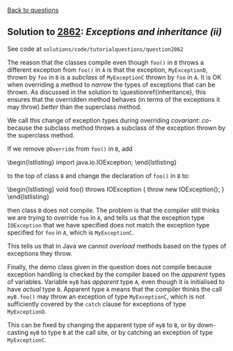 [Back to questions](../README.md)

## Solution to [2862](../questions/2862): *Exceptions and inheritance (ii)*

See code at `solutions/code/tutorialquestions/question2862`

The reason that the classes compile even though `foo()` in `B` throws a different exception
from `foo()` in `A` is that the exception, `MyExceptionD`, thrown by `foo`
in `B` is a *subclass* of `MyExceptionC` thrown by `foo` in `A`.
It is OK when overriding a method to *narrow* the types of exceptions that can be thrown.  As discussed in
the solution to \questionref{inheritance}, this ensures that the overridden method behaves (in terms of the exceptions
it may throw) *better* than the superclass method.

We call this change of exception types during overriding *covariant*: *co-* because the subclass method throws
 a subclass of the exception thrown by the superclass method.

If we remove `@Override` from `foo()` in `B`, add

\begin{lstlisting}
import java.io.IOException;
\end{lstlisting}

to the top of class `B` and change the declaration of `foo()` in `B` to:

\begin{lstlisting}
void foo() throws IOException {
  throw new IOException();
}
\end{lstlisting}

then class `B` does not compile.  The problem is that the compiler still thinks we are trying to override `foo`
in `A`, and tells us that the exception type `IOException` that we have specified does not match the exception
type specified for `foo` in `A`, which is `MyExceptionC`.

This tells us that in Java we cannot *overload* methods based on the types of exceptions they throw.

Finally, the demo class given in the question does not compile because exception handling is checked by the compiler based on the
*apparent* types of variables.  Variable `myB` has *apparent* type `A`, even though it is initialised to
 have *actual* type `B`.  Apparent type `A` means that the compiler thinks the call `myB.foo()` may
 throw an exception of type `MyExceptionC`, which is not sufficiently covered by the `catch` clause for exceptions
 of type `MyExceptionD`.

 This can be fixed by changing the apparent type of `myB` to `B`, or by down-casting `myB` to type `B` at the
 call site, or by catching an exception of type `MyExceptionC`.

